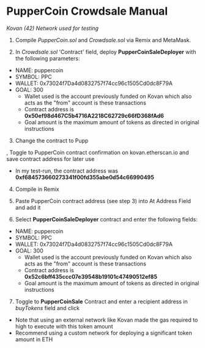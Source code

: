 # PupperCoin Crowdsale Manual
*Kovan (42) Network used for testing*

1. Compile *PupperCoin.sol* and *Crowdsale.sol* via Remix and MetaMask.

2. In *Crowdsale.sol* 'Contract' field, deploy **PupperCoinSaleDeployer** with the following parameters:
  * NAME:  puppercoin
  * SYMBOL: PPC
  * WALLET:  0x73024f7Da4d0832757f74cc96c1505Cd0dc8F79A  
  * GOAL: 300
      * Wallet used is the account previously funded on Kovan which also acts as the "from" account is these transactions
      * Contract address is **0x50ef98d467C5b4716A2218C62729c66fD368fAd6**
      * Goal amount is the maximum amount of tokens as directed in original instructions
  
3. Change the contract to Pupp

, Toggle to PupperCoin contract confirmation on kovan.etherscan.io and save contract address for later use
  * In my test-run, the contract address was **0xf684573660273341f00fd355abe0d54c66990495**
  
4. Compile  in Remix

5. Paste PupperCoin contract address (see step 3) into At Address Field and add it

6. Select **PupperCoinSaleDeployer** contract and enter the following fields:
  * NAME:  puppercoin
  * SYMBOL: PPC
  * WALLET:  0x73024f7Da4d0832757f74cc96c1505Cd0dc8F79A  
  * GOAL: 300
      * Wallet used is the account previously funded on Kovan which also acts as the "from" account is these transactions
      * Contract address is **0x52c6bff435ccc07e39548b19101c47490512ef85**
      * Goal amount is the maximum amount of tokens as directed in original instructions
 7. Toggle to **PupperCoinSale** Contract and enter a recipient address in *buyTokens* field and click
 * Note that using an external network like Kovan made the gas required to high to execute with this token amount
 * Recommend using a custom network for deploying a significant token amount in ETH
